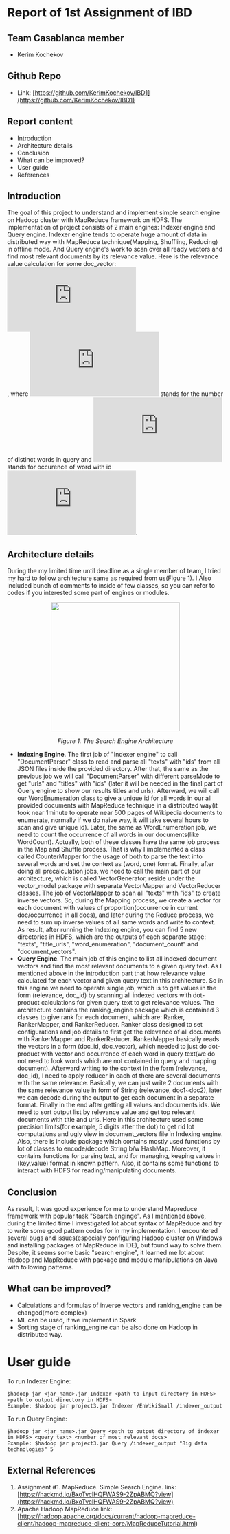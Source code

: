 # Report of 1st Assignment of IBD

## Team Casablanca member
- Kerim Kochekov

## Github Repo
- Link: [https://github.com/KerimKochekov/IBD1](https://github.com/KerimKochekov/IBD1)

## Report content
- Introduction
- Architecture details
- Conclusion
- What can be improved?
- User guide
- References

## Introduction
The goal of this project to understand and implement simple search engine on Hadoop cluster with MapReduce framework on HDFS. The implementation of project consists of 2 main engines: Indexer engine and Query engine. Indexer engine tends to operate huge amount of data in distributed way with MapReduce technique(Mapping, Shuffling, Reducing) in offline mode. And Query engine's work to scan over all ready vectors and find most relevant documents by its relevance value. Here is the relevance value calculation for some doc_vector:<br>
![](https://latex.codecogs.com/gif.latex?r%28q%2Cd%29%20%3D%20%5Csum_%7Bi%3D1%7D%5E%7B%7CV%7C%7D%20q_i%20%5Ccdot%20d_i) <br>
, where ![](https://latex.codecogs.com/gif.latex?%7CV%7C) stands for the number of distinct words in query and ![](https://latex.codecogs.com/gif.latex?q_i) stands for occurence of word with id ![](https://latex.codecogs.com/gif.latex?i).

## Architecture details
During the my limited time until deadline as a single member of team, I tried my hard to follow architecture same as required from us(Figure 1). I Also included bunch of comments to inside of few classes, so you can refer to codes if you interested some part of engines or modules.
<p align="center">
<img src="https://user-images.githubusercontent.com/20341995/66276753-39942e00-e89e-11e9-8a9c-e15df9c7c97c.png" width="300" />
</p>
<p align="center"><i>Figure 1. The Search Engine Architecture</i></p>

- **Indexing Engine**. The first job of "Indexer engine" to call "DocumentParser" class to read and parse all "texts" with "ids" from all JSON files inside the provided directory. After that, the same as the previous job we will call "DocumentParser" with different parseMode to get "urls" and "titles" with "ids" (later it will be needed in the final part of Query engine to show our results titles and urls). Afterward, we will call our WordEnumeration class to give a unique id for all words in our all provided documents with MapReduce technique in a distributed way(it took near 1minute to operate near 500 pages of Wikipedia documents to enumerate, normally if we do naive way, it will take several hours to scan and give unique id). Later, the same as WordEnumeration job, we need to count the occurrence of all words in our documents(like WordCount). Actually, both of these classes have the same job process in the Map and Shuffle process. That is why I implemented a class called CounterMapper for the usage of both to parse the text into several words and set the context as (word, one) format. Finally, after doing all precalculation jobs, we need to call the main part of our architecture, which is called VectorGenerator, reside under the vector_model package with separate VectorMapper and VectorReducer classes. The job of VectorMapper to scan all "texts" with "ids" to create inverse vectors. So, during the Mapping process, we create a vector for each document with values of proportion(occurrence in current doc/occurrence in all docs), and later during the Reduce process, we need to sum up inverse values of all same words and write to context. As result, after running the Indexing engine, you can find 5 new directories in HDFS, which are the outputs of each separate stage: "texts", "title_urls", "word_enumeration", "document_count" and "document_vectors".
- **Query Engine**. The main job of this engine to list all indexed document vectors and find the most relevant documents to a given query text. As I mentioned above in the introduction part that how relevance value calculated for each vector and given query text in this architecture. So in this engine we need to operate single job, which is to get values in the form (relevance, doc_id) by scanning all indexed vectors with dot-product calculations for given query text to get relevance values. The architecture contains the ranking_engine package which is contained 3 classes to give rank for each document, which are: Ranker, RankerMapper, and RankerReducer. Ranker class designed to set configurations and job details to first get the relevance of all documents with RankerMapper and RankerReducer. RankerMapper basically reads the vectors in a form (doc_id, doc_vector), which needed to just do dot-product with vector and occurrence of each word in query text(we do not need to look words which are not contained in query and mapping document). Afterward writing to the context in the form (relevance, doc_id), I need to apply reducer in each of there are several documents with the same relevance. Basically, we can just write 2 documents with the same relevance value in form of String (relevance, doc1~doc2), later we can decode during the output to get each document in a separate format. Finally in the end after getting all values and documents ids. We need to sort output list by relevance value and get top relevant documents with title and urls. Here in this architecture used some precision limits(for example, 5 digits after the dot) to get rid lot computations and ugly view in document_vectors file in Indexing engine.<br>
Also, there is include package which contains mostly used functions by lot of classes to encode/decode String b/w HashMap. Moreover, it contains functions for parsing text, and for managing, keeping values in (key,value) format in known pattern. Also, it contains some functions to interact with HDFS for reading/manipulating documents.

## Conclusion
As result, It was good experience for me to understand Mapreduce framework with popular task "Search enginge". As I mentioned above, during the limited time I investigated lot about syntax of MapReduce and try to write some good pattern codes for in my implementation. I encountered several bugs and issues(especially configuring Hadoop cluster on Windows and installing packages of MapReduce in IDE), but found way to solve them. Despite, it seems some basic "search engine", it learned me lot about Hadoop and MapReduce with package and module manipulations on Java with following patterns.

## What can be improved?
- Calculations and formulas of inverse vectors and ranking_engine can be changed(more complex)
- ML can be used, if we implement in Spark
- Sorting stage of ranking_engine can be also done on Hadoop in distributed way.

# User guide
To run Indexer Engine:

```
$hadoop jar <jar_name>.jar Indexer <path to input directory in HDFS> <path to output directory in HDFS> 
Example: $hadoop jar project3.jar Indexer /EnWikiSmall /indexer_output
```

To run Query Engine:

```
$hadoop jar <jar_name>.jar Query <path to output directory of indexer in HDFS> <query text> <number of most relevant docs> 
Example: $hadoop jar project3.jar Query /indexer_output "Big data technologies" 5
```

## External References
1. Assignment #1. MapReduce. Simple Search Engine. link: [https://hackmd.io/BxoTvclHQFWAS9-2ZpABMQ?view](https://hackmd.io/BxoTvclHQFWAS9-2ZpABMQ?view)
2. Apache Hadoop MapReduce link: [https://hadoop.apache.org/docs/current/hadoop-mapreduce-client/hadoop-mapreduce-client-core/MapReduceTutorial.html)


